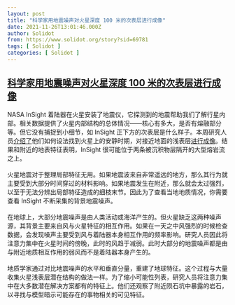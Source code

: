 ```yaml
---
layout: post
title: "科学家用地震噪声对火星深度 100 米的次表层进行成像"
date: 2021-11-26T13:01:46.000Z
author: Solidot
from: https://www.solidot.org/story?sid=69781
tags: [ Solidot ]
categories: [ Solidot ]
---
```

<!--1637931706000-->
[科学家用地震噪声对火星深度 100 米的次表层进行成像](https://www.solidot.org/story?sid=69781)
------

<div>
NASA InSight 着陆器在火星安装了地震仪，它探测到的地震帮助我们了解行星内部。相关数据提供了火星内部结构的总体情况——核心有多大，是否有熔融部分等。但它没有捕捉到小细节，如 InSight 正下方的次表层是什么样子。本周研究人员<a href="https://www.nature.com/articles/s41467-021-26957-7">介绍了</a>他们如何设法找到火星上的安静时期，对接近地面的浅表层<a href="https://arstechnica.com/science/2021/11/scientists-use-seismic-noise-to-image-first-hundred-meters-of-mars/">进行成像</a>。结果和附近的地表特征表明，InSight 很可能位于两条被沉积物层隔开的大型熔岩流之上。<br><br>火星地震对于整理局部特征无用。如果地震波来自非常遥远的地方，那么其行为就主要受到大部分时间穿过的材料影响。如果地震发生在附近，那么就会太过强烈，以至于无法分辨出局部特征造成的细枝末节。因此为了查看当地地质情况，你需要查看 InSight 不断采集的背景地震噪声。<br><br>在地球上，大部分地震噪声是由人类活动或海洋产生的。但火星缺乏这两种噪声源，其背景主要来自风与火星特征的相互作用。如果在一天之中风强烈的时候检查数据，会发现噪声主要受到风与着陆器本身相互作用的频率影响。研究人员因此将注意力集中在火星时间的傍晚，此时的风趋于减弱。此时大部分的地震噪声都是由与附近地质相互作用的弱风而不是着陆器本身产生的。<br><br>地质学家通过对比地震噪声的水平和垂直分量，重建了地球特征。这个过程与大量收集火星浅表层潜在结构的做法一样。为了缩小可能性列表，研究人员将注意力集中在大多数潜在解决方案都有的特征上。他们还观察了附近陨石坑中暴露的岩石，以寻找与模型暗示可能存在的事物相关的可见特征。
</div>
